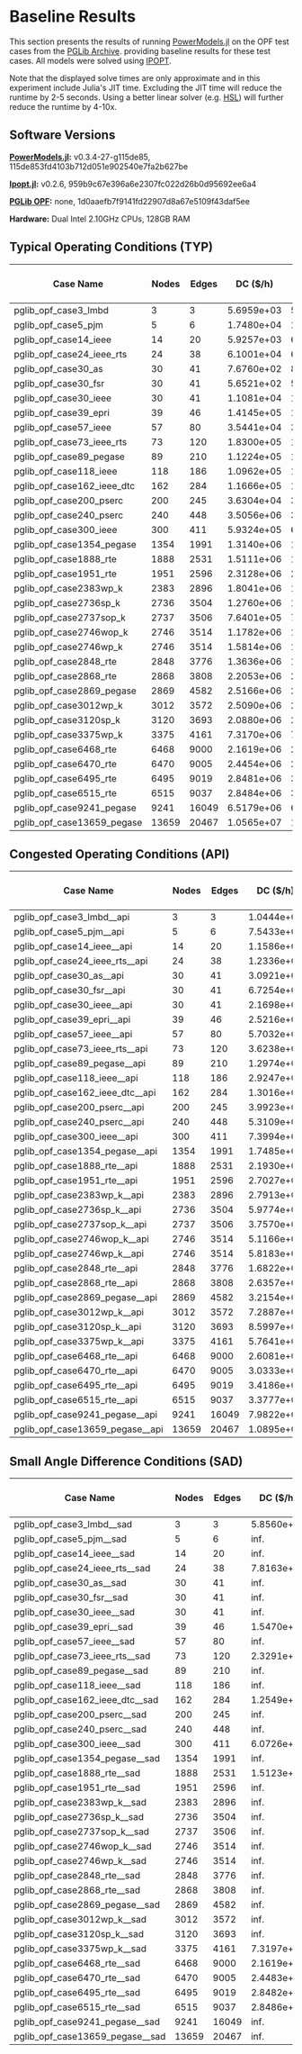 # Baseline Results
This section presents the results of running 
[PowerModels.jl](https://github.com/lanl-ansi/PowerModels.jl) 
on the OPF test cases from the
[PGLib Archive](https://github.com/power-grid-lib/pglib-opf). 
providing baseline results for these test cases. All models were solved using 
[IPOPT](https://link.springer.com/article/10.1007/s10107-004-0559-y).

Note that the displayed solve times are only approximate
and in this experiment include Julia's JIT time.
Excluding the JIT time will reduce the runtime by 2-5 seconds.
Using a better linear solver (e.g. [HSL](http://www.hsl.rl.ac.uk/ipopt/)) will further reduce the runtime by 4-10x.

## Software Versions
**[PowerModels.jl](https://github.com/lanl-ansi/PowerModels.jl):** v0.3.4-27-g115de85, 115de853fd4103b712d051e902540e7fa2b627be

**[Ipopt.jl](https://github.com/JuliaOpt/Ipopt.jl):** v0.2.6, 959b9c67e396a6e2307fc022d26b0d95692ee6a4

**[PGLib OPF](https://github.com/power-grid-lib/pglib-opf):** none, 1d0aaefb7f9141fd22907d8a67e5109f43daf5ee

**Hardware:** Dual Intel 2.10GHz CPUs, 128GB RAM


## Typical Operating Conditions (TYP)
| **Case Name** | **Nodes** | **Edges** | **DC (\$/h)** | **AC (\$/h)** | **QC Gap (%)** | **SOC Gap (%)** | **DC Time (sec.)** | **AC Time (sec.)** | **QC Time (sec.)** | **SOC Time (sec.)** |
| ------------- | --------- | --------- | ------------- | ------------- | -------------- | --------------- | ------------------ | ------------------ | ------------------ | ------------------- |
| pglib_opf_case3_lmbd | 3 | 3 | 5.6959e+03 | 5.8126e+03 | 1.22 | 1.32 | 2 | 5 | 2 | 2 |
| pglib_opf_case5_pjm | 5 | 6 | 1.7480e+04 | 1.7552e+04 | 14.55 | 14.55 | 2 | 5 | 2 | 2 |
| pglib_opf_case14_ieee | 14 | 20 | 5.9257e+03 | 6.2913e+03 | 0.11 | 0.11 | 2 | 5 | 2 | 2 |
| pglib_opf_case24_ieee_rts | 24 | 38 | 6.1001e+04 | 6.3352e+04 | 0.02 | 0.02 | 2 | 5 | 2 | 2 |
| pglib_opf_case30_as | 30 | 41 | 7.6760e+02 | 8.0313e+02 | 0.06 | 0.06 | 2 | 5 | 2 | 2 |
| pglib_opf_case30_fsr | 30 | 41 | 5.6521e+02 | 5.7577e+02 | 0.39 | 0.39 | 2 | 5 | 2 | 2 |
| pglib_opf_case30_ieee | 30 | 41 | 1.1081e+04 | 1.1974e+04 | 10.78 | 10.81 | 2 | 5 | 2 | 2 |
| pglib_opf_case39_epri | 39 | 46 | 1.4145e+05 | 1.4298e+05 | 0.49 | 0.49 | 2 | 5 | 2 | 2 |
| pglib_opf_case57_ieee | 57 | 80 | 3.5441e+04 | 3.9323e+04 | 0.46 | 0.46 | 2 | 5 | 2 | 2 |
| pglib_opf_case73_ieee_rts | 73 | 120 | 1.8300e+05 | 1.8976e+05 | 0.04 | 0.04 | 2 | 5 | 2 | 2 |
| pglib_opf_case89_pegase | 89 | 210 | 1.1224e+05 | 1.1633e+05 | 0.74 | 0.75 | 2 | 5 | 3 | 3 |
| pglib_opf_case118_ieee | 118 | 186 | 1.0962e+05 | 1.1580e+05 | 2.20 | 2.27 | 2 | 5 | 3 | 2 |
| pglib_opf_case162_ieee_dtc | 162 | 284 | 1.1666e+05 | 1.2615e+05 | 7.54 | 7.67 | 2 | 5 | 3 | 3 |
| pglib_opf_case200_pserc | 200 | 245 | 3.6304e+04 | 3.6748e+04 | 0.02 | 0.02 | 2 | 5 | 3 | 2 |
| pglib_opf_case240_pserc | 240 | 448 | 3.5056e+06 | 3.5700e+06 | 3.81 | 3.92 | 2 | 9 | 12 | 5 |
| pglib_opf_case300_ieee | 300 | 411 | 5.9324e+05 | 6.6422e+05 | 2.56 | 2.60 | 2 | 6 | 5 | 3 |
| pglib_opf_case1354_pegase | 1354 | 1991 | 1.3140e+06 | 1.3640e+06 | 2.40 | 2.41 | 3 | 12 | 21 | 10 |
| pglib_opf_case1888_rte | 1888 | 2531 | 1.5111e+06 | 1.5654e+06 | 1.82 | 1.82 | 3 | 25 | 29 | 18 |
| pglib_opf_case1951_rte | 1951 | 2596 | 2.3128e+06 | 2.3753e+06 | 0.12 | 0.13 | 3 | 29 | 32 | 18 |
| pglib_opf_case2383wp_k | 2383 | 2896 | 1.8041e+06 | 1.8685e+06 | 0.99 | 1.05 | 4 | 17 | 32 | 18 |
| pglib_opf_case2736sp_k | 2736 | 3504 | 1.2760e+06 | 1.3079e+06 | 0.29 | 0.30 | 3 | 16 | 35 | 14 |
| pglib_opf_case2737sop_k | 2737 | 3506 | 7.6401e+05 | 7.7763e+05 | 0.25 | 0.26 | 3 | 13 | 29 | 12 |
| pglib_opf_case2746wop_k | 2746 | 3514 | 1.1782e+06 | 1.2083e+06 | 0.36 | 0.37 | 2 | 14 | 32 | 13 |
| pglib_opf_case2746wp_k | 2746 | 3514 | 1.5814e+06 | 1.6318e+06 | 0.32 | 0.33 | 3 | 15 | 31 | 15 |
| pglib_opf_case2848_rte | 2848 | 3776 | 1.3636e+06 | 1.3847e+06 | 0.12 | 0.12 | 3 | 32 | 50 | 23 |
| pglib_opf_case2868_rte | 2868 | 3808 | 2.2053e+06 | 2.2599e+06 | 0.11 | 0.11 | 3 | 33 | 52 | 27 |
| pglib_opf_case2869_pegase | 2869 | 4582 | 2.5166e+06 | 2.6050e+06 | 1.07 | 1.08 | 3 | 25 | 65 | 23 |
| pglib_opf_case3012wp_k | 3012 | 3572 | 2.5090e+06 | 2.6008e+06 | 0.98 | 1.03 | 4 | 20 | 46 | 25 |
| pglib_opf_case3120sp_k | 3120 | 3693 | 2.0880e+06 | 2.1457e+06 | 0.54 | 0.55 | 4 | 19 | 46 | 18 |
| pglib_opf_case3375wp_k | 3375 | 4161 | 7.3170e+06 | 7.4357e+06 | 0.50 | 0.52 | 4 | 25 | 153 | 307 |
| pglib_opf_case6468_rte | 6468 | 9000 | 2.1619e+06 | 2.2623e+06 | 1.07 | 1.08 | 5 | 116 | 316 | 82 |
| pglib_opf_case6470_rte | 6470 | 9005 | 2.4454e+06 | 2.5558e+06 | 1.95 | 1.96 | 6 | 69 | 181 | 172 |
| pglib_opf_case6495_rte | 6495 | 9019 | 2.8481e+06 | 3.4777e+06 | 16.73 | 16.76 | 7 | 122 | 220 | 76 |
| pglib_opf_case6515_rte | 6515 | 9037 | 2.8484e+06 | 3.1971e+06 | 7.86 | 7.87 | 7 | 106 | 173 | 73 |
| pglib_opf_case9241_pegase | 9241 | 16049 | 6.5179e+06 | 6.7747e+06 | 1.99 | 2.84 | 9 | 113 | 642 | 150 |
| pglib_opf_case13659_pegase | 13659 | 20467 | 1.0565e+07 | 1.0781e+07 | 0.95 | 1.35 | 11 | 199 | 735 | 192 |


## Congested Operating Conditions (API)
| **Case Name** | **Nodes** | **Edges** | **DC (\$/h)** | **AC (\$/h)** | **QC Gap (%)** | **SOC Gap (%)** | **DC Time (sec.)** | **AC Time (sec.)** | **QC Time (sec.)** | **SOC Time (sec.)** |
| ------------- | --------- | --------- | ------------- | ------------- | -------------- | --------------- | ------------------ | ------------------ | ------------------ | ------------------- |
| pglib_opf_case3_lmbd__api | 3 | 3 | 1.0444e+04 | 1.1242e+04 | 5.63 | 9.32 | 2 | 5 | 2 | 2 |
| pglib_opf_case5_pjm__api | 5 | 6 | 7.5433e+04 | 7.6377e+04 | 4.09 | 4.09 | 2 | 5 | 2 | 2 |
| pglib_opf_case14_ieee__api | 14 | 20 | 1.1586e+04 | 1.3311e+04 | 1.77 | 1.77 | 2 | 5 | 2 | 2 |
| pglib_opf_case24_ieee_rts__api | 24 | 38 | 1.2336e+05 | 1.3495e+05 | 13.01 | 17.87 | 2 | 5 | 2 | 2 |
| pglib_opf_case30_as__api | 30 | 41 | 3.0921e+03 | 4.9962e+03 | 44.61 | 44.61 | 2 | 5 | 2 | 2 |
| pglib_opf_case30_fsr__api | 30 | 41 | 6.7254e+02 | 7.0115e+02 | 2.76 | 2.76 | 2 | 5 | 2 | 2 |
| pglib_opf_case30_ieee__api | 30 | 41 | 2.1698e+04 | 2.4032e+04 | 3.73 | 3.73 | 2 | 5 | 2 | 2 |
| pglib_opf_case39_epri__api | 39 | 46 | 2.5216e+05 | 2.5721e+05 | 1.57 | 1.60 | 2 | 5 | 2 | 2 |
| pglib_opf_case57_ieee__api | 57 | 80 | 5.7032e+04 | 5.9274e+04 | 0.08 | 0.08 | 2 | 5 | 2 | 2 |
| pglib_opf_case73_ieee_rts__api | 73 | 120 | 3.6238e+05 | 4.2273e+05 | 11.07 | 12.89 | 2 | 5 | 3 | 2 |
| pglib_opf_case89_pegase__api | 89 | 210 | 1.2974e+05 | 1.4198e+05 | 8.13 | 8.14 | 2 | 6 | 4 | 2 |
| pglib_opf_case118_ieee__api | 118 | 186 | 2.9247e+05 | 3.1642e+05 | 28.63 | 28.70 | 2 | 5 | 3 | 2 |
| pglib_opf_case162_ieee_dtc__api | 162 | 284 | 1.3016e+05 | 1.4351e+05 | 5.44 | 5.49 | 2 | 5 | 3 | 2 |
| pglib_opf_case200_pserc__api | 200 | 245 | 3.9923e+04 | 4.0458e+04 | 0.02 | 0.02 | 2 | 5 | 3 | 2 |
| pglib_opf_case240_pserc__api | 240 | 448 | 5.3109e+06 | 5.3917e+06 | 0.80 | 0.83 | 2 | 10 | 18 | 6 |
| pglib_opf_case300_ieee__api | 300 | 411 | 7.3994e+05 | 7.7549e+05 | 0.88 | 0.95 | 2 | 5 | 5 | 3 |
| pglib_opf_case1354_pegase__api | 1354 | 1991 | 1.7485e+06 | 1.8041e+06 | 0.70 | 0.71 | 3 | 13 | 21 | 11 |
| pglib_opf_case1888_rte__api | 1888 | 2531 | 2.1930e+06 | 2.2566e+06 | 0.47 | 0.47 | 3 | 19 | 44 | 18 |
| pglib_opf_case1951_rte__api | 1951 | 2596 | 2.7027e+06 | 2.8005e+06 | 0.60 | 0.62 | 3 | 20 | 37 | 18 |
| pglib_opf_case2383wp_k__api | 2383 | 2896 | 2.7913e+05 | 2.7913e+05 | 0.01 | 0.01 | 2 | 9 | 11 | 5 |
| pglib_opf_case2736sp_k__api | 2736 | 3504 | 5.9774e+05 | 6.3847e+05 | 12.82 | 12.83 | 3 | 16 | 34 | 11 |
| pglib_opf_case2737sop_k__api | 2737 | 3506 | 3.7570e+05 | 4.0282e+05 | 10.00 | 10.01 | 3 | 16 | 30 | 10 |
| pglib_opf_case2746wop_k__api | 2746 | 3514 | 5.1166e+05 | 5.1166e+05 | 0.01 | 0.01 | 3 | 9 | 13 | 6 |
| pglib_opf_case2746wp_k__api | 2746 | 3514 | 5.8183e+05 | 5.8183e+05 | 0.01 | 0.00 | 3 | 11 | 18 | 8 |
| pglib_opf_case2848_rte__api | 2848 | 3776 | 1.6822e+06 | 1.7169e+06 | 0.18 | 0.18 | 3 | 51 | 52 | 25 |
| pglib_opf_case2868_rte__api | 2868 | 3808 | 2.6357e+06 | 2.7159e+06 | 0.19 | 0.20 | 3 | 43 | 56 | 22 |
| pglib_opf_case2869_pegase__api | 2869 | 4582 | 3.2154e+06 | 3.3185e+06 | 0.82 | 0.84 | 4 | 25 | 68 | 26 |
| pglib_opf_case3012wp_k__api | 3012 | 3572 | 7.2887e+05 | 7.2887e+05 | 0.00 | 0.00 | 3 | 11 | 20 | 8 |
| pglib_opf_case3120sp_k__api | 3120 | 3693 | 8.5997e+05 | 9.2026e+05 | 24.92 | 24.95 | 5 | 25 | 46 | 13 |
| pglib_opf_case3375wp_k__api | 3375 | 4161 | 5.7641e+06 | 5.8861e+06 | 9.46 | 9.55 | 6 | 24 | 68 | 43 |
| pglib_opf_case6468_rte__api | 6468 | 9000 | 2.6081e+06 | 2.7102e+06 | 0.41 | 0.43 | 5 | 121 | 185 | 88 |
| pglib_opf_case6470_rte__api | 6470 | 9005 | 3.0333e+06 | 3.1603e+06 | 0.83 | 0.84 | 5 | 84 | 154 | 73 |
| pglib_opf_case6495_rte__api | 6495 | 9019 | 3.4186e+06 | 3.6263e+06 | 3.25 | 3.28 | 6 | 113 | 169 | 75 |
| pglib_opf_case6515_rte__api | 6515 | 9037 | 3.3777e+06 | 3.5904e+06 | 2.54 | 2.56 | 6 | 95 | 203 | 69 |
| pglib_opf_case9241_pegase__api | 9241 | 16049 | 7.9822e+06 | 8.2656e+06 | 1.70 | 2.59 | 9 | 156 | 601 | 161 |
| pglib_opf_case13659_pegase__api | 13659 | 20467 | 1.0895e+07 | 1.1209e+07 | 1.21 | 1.91 | 11 | 157 | 703 | 233 |


## Small Angle Difference Conditions (SAD)
| **Case Name** | **Nodes** | **Edges** | **DC (\$/h)** | **AC (\$/h)** | **QC Gap (%)** | **SOC Gap (%)** | **DC Time (sec.)** | **AC Time (sec.)** | **QC Time (sec.)** | **SOC Time (sec.)** |
| ------------- | --------- | --------- | ------------- | ------------- | -------------- | --------------- | ------------------ | ------------------ | ------------------ | ------------------- |
| pglib_opf_case3_lmbd__sad | 3 | 3 | 5.8560e+03 | 5.9593e+03 | 1.42 | 3.75 | 2 | 5 | 2 | 2 |
| pglib_opf_case5_pjm__sad | 5 | 6 | inf. | 2.6115e+04 | 0.99 | 3.62 | 2 | 5 | 2 | 2 |
| pglib_opf_case14_ieee__sad | 14 | 20 | inf. | 6.7834e+03 | 7.16 | 7.21 | 2 | 5 | 2 | 2 |
| pglib_opf_case24_ieee_rts__sad | 24 | 38 | 7.8163e+04 | 7.6943e+04 | 2.93 | 9.56 | 2 | 5 | 2 | 2 |
| pglib_opf_case30_as__sad | 30 | 41 | inf. | 8.9749e+02 | 2.32 | 7.88 | 2 | 5 | 2 | 2 |
| pglib_opf_case30_fsr__sad | 30 | 41 | inf. | 5.7679e+02 | 0.41 | 0.47 | 2 | 5 | 2 | 2 |
| pglib_opf_case30_ieee__sad | 30 | 41 | inf. | 1.1974e+04 | 3.42 | 5.65 | 2 | 5 | 2 | 2 |
| pglib_opf_case39_epri__sad | 39 | 46 | 1.5470e+05 | 1.5246e+05 | 0.20 | 0.60 | 2 | 5 | 2 | 2 |
| pglib_opf_case57_ieee__sad | 57 | 80 | inf. | 4.5208e+04 | 0.83 | 1.79 | 2 | 5 | 2 | 2 |
| pglib_opf_case73_ieee_rts__sad | 73 | 120 | 2.3291e+05 | 2.2775e+05 | 2.54 | 6.75 | 2 | 5 | 3 | 2 |
| pglib_opf_case89_pegase__sad | 89 | 210 | inf. | 1.1657e+05 | 0.82 | 0.86 | 2 | 5 | 3 | 2 |
| pglib_opf_case118_ieee__sad | 118 | 186 | inf. | 1.2924e+05 | 9.48 | 11.53 | 2 | 5 | 3 | 2 |
| pglib_opf_case162_ieee_dtc__sad | 162 | 284 | 1.2549e+05 | 1.2704e+05 | 8.02 | 8.32 | 2 | 5 | 4 | 2 |
| pglib_opf_case200_pserc__sad | 200 | 245 | inf. | 4.0991e+04 | 0.17 | 0.18 | 2 | 5 | 4 | 2 |
| pglib_opf_case240_pserc__sad | 240 | 448 | inf. | 3.6565e+06 | 5.24 | 6.19 | 3 | 9 | 12 | 5 |
| pglib_opf_case300_ieee__sad | 300 | 411 | 6.0726e+05 | 6.6431e+05 | 2.36 | 2.52 | 2 | 6 | 5 | 3 |
| pglib_opf_case1354_pegase__sad | 1354 | 1991 | inf. | 1.3646e+06 | 2.37 | 2.45 | 4 | 13 | 21 | 10 |
| pglib_opf_case1888_rte__sad | 1888 | 2531 | 1.5123e+06 | 1.5806e+06 | 2.73 | 2.74 | 3 | 26 | 30 | 16 |
| pglib_opf_case1951_rte__sad | 1951 | 2596 | inf. | 2.3820e+06 | 0.37 | 0.40 | 5 | 36 | 32 | 17 |
| pglib_opf_case2383wp_k__sad | 2383 | 2896 | inf. | 1.9165e+06 | 2.16 | 3.13 | 8 | 19 | 31 | 18 |
| pglib_opf_case2736sp_k__sad | 2736 | 3504 | inf. | 1.3294e+06 | 1.53 | 1.80 | 6 | 18 | 33 | 16 |
| pglib_opf_case2737sop_k__sad | 2737 | 3506 | inf. | 7.9267e+05 | 1.92 | 2.10 | 5 | 16 | 31 | 12 |
| pglib_opf_case2746wop_k__sad | 2746 | 3514 | inf. | 1.2344e+06 | 2.00 | 2.37 | 6 | 17 | 27 | 13 |
| pglib_opf_case2746wp_k__sad | 2746 | 3514 | inf. | 1.6674e+06 | 1.68 | 2.21 | 6 | 16 | 31 | 17 |
| pglib_opf_case2848_rte__sad | 2848 | 3776 | inf. | 1.3879e+06 | 0.27 | 0.29 | 6 | 33 | 49 | 18 |
| pglib_opf_case2868_rte__sad | 2868 | 3808 | inf. | 2.2707e+06 | 0.50 | 0.53 | 6 | 31 | 53 | 21 |
| pglib_opf_case2869_pegase__sad | 2869 | 4582 | inf. | 2.6198e+06 | 1.39 | 1.49 | 12 | 25 | 75 | 25 |
| pglib_opf_case3012wp_k__sad | 3012 | 3572 | inf. | 2.6213e+06 | 1.41 | 1.62 | 9 | 22 | 48 | 19 |
| pglib_opf_case3120sp_k__sad | 3120 | 3693 | inf. | 2.1755e+06 | 1.42 | 1.61 | 10 | 24 | 51 | 20 |
| pglib_opf_case3375wp_k__sad | 3375 | 4161 | 7.3197e+06 | 7.4357e+06 | 0.47 | 0.52 | 5 | 24 | 81 | 83 |
| pglib_opf_case6468_rte__sad | 6468 | 9000 | 2.1619e+06 | 2.2623e+06 | 1.05 | 1.07 | 5 | 176 | 191 | 86 |
| pglib_opf_case6470_rte__sad | 6470 | 9005 | 2.4483e+06 | 2.5597e+06 | 2.03 | 2.09 | 6 | 70 | 179 | 69 |
| pglib_opf_case6495_rte__sad | 6495 | 9019 | 2.8482e+06 | 3.4777e+06 | 16.63 | 16.76 | 6 | 130 | 203 | 75 |
| pglib_opf_case6515_rte__sad | 6515 | 9037 | 2.8486e+06 | 3.2679e+06 | 9.83 | 9.87 | 6 | 113 | 191 | 71 |
| pglib_opf_case9241_pegase__sad | 9241 | 16049 | inf. | 6.9170e+06 | 3.49 | 3.56 | 24 | 135 | 668 | 153 |
| pglib_opf_case13659_pegase__sad | 13659 | 20467 | inf. | 1.0901e+07 | 1.70 | 1.74 | 36 | 152 | 821 | 1598 |


